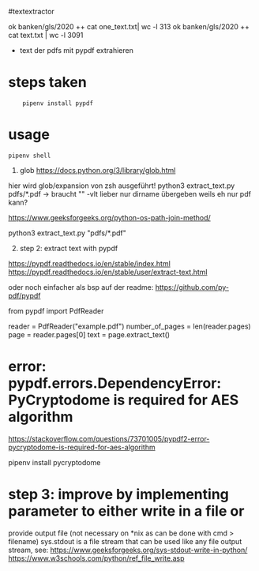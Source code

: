 #textextractor


ok banken/gls/2020 ++ cat one_text.txt| wc -l
     313
ok banken/gls/2020 ++ cat text.txt | wc -l
    3091



- text der pdfs mit pypdf extrahieren

# steps taken
        pipenv install pypdf
# usage

    pipenv shell


1. glob
https://docs.python.org/3/library/glob.html

hier wird glob/expansion von zsh ausgeführt!
python3 extract_text.py pdfs/*.pdf
-> braucht "" -vlt lieber nur dirname übergeben weils eh nur pdf kann?

https://www.geeksforgeeks.org/python-os-path-join-method/

python3 extract_text.py "pdfs/*.pdf"

2.  step 2: extract text with pypdf

https://pypdf.readthedocs.io/en/stable/index.html
https://pypdf.readthedocs.io/en/stable/user/extract-text.html

oder noch einfacher als bsp auf der readme:
https://github.com/py-pdf/pypdf

from pypdf import PdfReader

reader = PdfReader("example.pdf")
number_of_pages = len(reader.pages)
page = reader.pages[0]
text = page.extract_text()



# error: pypdf.errors.DependencyError: PyCryptodome is required for AES algorithm
https://stackoverflow.com/questions/73701005/pypdf2-error-pycryptodome-is-required-for-aes-algorithm

pipenv install pycryptodome



# step 3: improve by implementing parameter to either write in a file or
provide output file (not necessary on *nix as can be done with cmd > filename)
sys.stdout
is a file stream that can be used like any file output stream, see:
https://www.geeksforgeeks.org/sys-stdout-write-in-python/
https://www.w3schools.com/python/ref_file_write.asp
